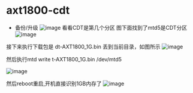 # axt1800-cdt
- 备份/升级
![image](https://user-images.githubusercontent.com/74764072/178956477-865cc7c3-777c-4556-9458-f1948336b763.png)
看看CDT是第几个分区
图下面找到了mtd5是CDT分区
![image](https://user-images.githubusercontent.com/74764072/178981069-da2c9e4b-1552-4061-8dbc-4682538502d6.png)

接下来执行下载包是 dt-AXT1800_1G.bin 丢到当前目录，如图所示
![image](https://user-images.githubusercontent.com/74764072/178981531-70c89040-6530-4d20-b228-c27e2c269625.png)

然后执行mtd write t-AXT1800_1G.bin /dev/mtd5 

![image](https://user-images.githubusercontent.com/74764072/178981816-6284f331-e391-4518-8f3b-3d98e683aa4f.png)

然后reboot重启,开机直接识别1GB内存了
![image](https://user-images.githubusercontent.com/74764072/178982144-23832918-eece-4c16-901d-d13aa4a1604a.png)
